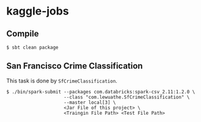 # kaggle-jobs

## Compile

```
$ sbt clean package
```

## San Francisco Crime Classification
 
This task is done by `SfCrimeClassification`.

```
$ ./bin/spark-submit --packages com.databricks:spark-csv_2.11:1.2.0 \
                     --class "com.lewuathe.SfCrimeClassification" \
                     --master local[3] \ 
                     <Jar File of this project> \
                     <Traingin File Path> <Test File Path>
```


